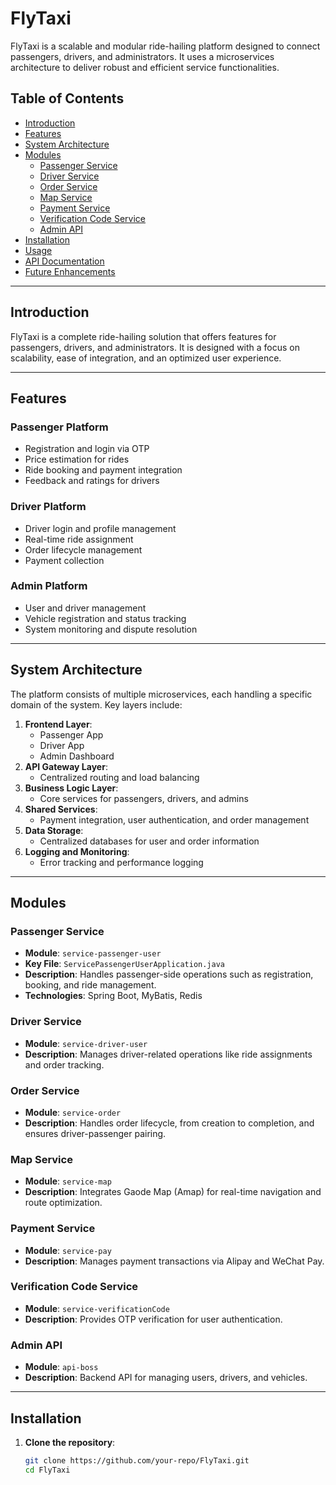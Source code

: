 # FlyTaxi

FlyTaxi is a scalable and modular ride-hailing platform designed to connect passengers, drivers, and administrators. It uses a microservices architecture to deliver robust and efficient service functionalities.

## Table of Contents

- [Introduction](#introduction)
- [Features](#features)
- [System Architecture](#system-architecture)
- [Modules](#modules)
    - [Passenger Service](#passenger-service)
    - [Driver Service](#driver-service)
    - [Order Service](#order-service)
    - [Map Service](#map-service)
    - [Payment Service](#payment-service)
    - [Verification Code Service](#verification-code-service)
    - [Admin API](#admin-api)
- [Installation](#installation)
- [Usage](#usage)
- [API Documentation](#api-documentation)
- [Future Enhancements](#future-enhancements)

---

## Introduction

FlyTaxi is a complete ride-hailing solution that offers features for passengers, drivers, and administrators. It is designed with a focus on scalability, ease of integration, and an optimized user experience.

---

## Features

### Passenger Platform
- Registration and login via OTP
- Price estimation for rides
- Ride booking and payment integration
- Feedback and ratings for drivers

### Driver Platform
- Driver login and profile management
- Real-time ride assignment
- Order lifecycle management
- Payment collection

### Admin Platform
- User and driver management
- Vehicle registration and status tracking
- System monitoring and dispute resolution

---

## System Architecture

The platform consists of multiple microservices, each handling a specific domain of the system. Key layers include:

1. **Frontend Layer**:
    - Passenger App
    - Driver App
    - Admin Dashboard
2. **API Gateway Layer**:
    - Centralized routing and load balancing
3. **Business Logic Layer**:
    - Core services for passengers, drivers, and admins
4. **Shared Services**:
    - Payment integration, user authentication, and order management
5. **Data Storage**:
    - Centralized databases for user and order information
6. **Logging and Monitoring**:
    - Error tracking and performance logging

---

## Modules

### Passenger Service
- **Module**: `service-passenger-user`
- **Key File**: `ServicePassengerUserApplication.java`
- **Description**: Handles passenger-side operations such as registration, booking, and ride management.
- **Technologies**: Spring Boot, MyBatis, Redis

### Driver Service
- **Module**: `service-driver-user`
- **Description**: Manages driver-related operations like ride assignments and order tracking.

### Order Service
- **Module**: `service-order`
- **Description**: Handles order lifecycle, from creation to completion, and ensures driver-passenger pairing.

### Map Service
- **Module**: `service-map`
- **Description**: Integrates Gaode Map (Amap) for real-time navigation and route optimization.

### Payment Service
- **Module**: `service-pay`
- **Description**: Manages payment transactions via Alipay and WeChat Pay.

### Verification Code Service
- **Module**: `service-verificationCode`
- **Description**: Provides OTP verification for user authentication.

### Admin API
- **Module**: `api-boss`
- **Description**: Backend API for managing users, drivers, and vehicles.

---

## Installation

1. **Clone the repository**:
   ```bash
   git clone https://github.com/your-repo/FlyTaxi.git
   cd FlyTaxi
